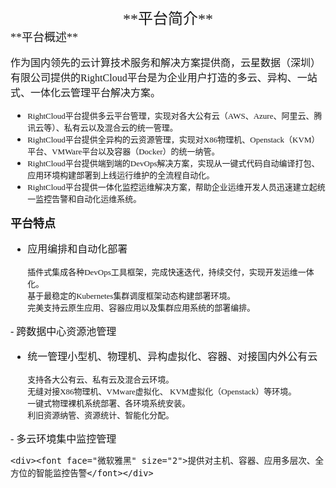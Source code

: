<div align="center" ><font face="微软雅黑" size="5">**平台简介**</font></div>
<font face="微软雅黑" size="4">**平台概述**</font>
<font face="微软雅黑" size="3">

作为国内领先的云计算技术服务和解决方案提供商，云星数据（深圳）有限公司提供的RightCloud平台是为企业用户打造的多云、异构、一站式、一体化云管理平台解决方案。

- <font face="微软雅黑" size="2">RightCloud平台提供多云平台管理，实现对各大公有云（AWS、Azure、阿里云、腾讯云等）、私有云以及混合云的统一管理。</font>
- <font face="微软雅黑" size="2">RightCloud平台提供全异构的云资源管理，实现对X86物理机、Openstack（KVM）平台、VMWare平台以及容器（Docker）的统一纳管。</font>
- <font face="微软雅黑" size="2">RightCloud平台提供端到端的DevOps解决方案，实现从一键式代码自动编译打包、应用环境构建部署到上线运行维护的全流程自动化。</font>
- <font face="微软雅黑" size="2">RightCloud平台提供一体化监控运维解决方案，帮助企业运维开发人员迅速建立起统一监控告警和自动化运维系统。</font>


<font face="微软雅黑" size="4">**平台特点**</font>

- 应用编排和自动化部署

	<div><font face="微软雅黑" size="2">插件式集成各种DevOps工具框架，完成快速迭代，持续交付，实现开发运维一体化。</font></div>
 	<div><font face="微软雅黑" size="2">基于最稳定的Kubernetes集群调度框架动态构建部署环境。</font></div>
 	<div><font face="微软雅黑" size="2">完美支持云原生应用、容器应用以及集群应用系统的部署编排。</font></div>
<div></div>
- 跨数据中心资源池管理

- 统一管理小型机、物理机、异构虚拟化、容器、对接国内外公有云

	<div><font face="微软雅黑" size="2">支持各大公有云、私有云及混合云环境。</font></div>
	<div><font face="微软雅黑" size="2">无缝对接X86物理机、VMware虚拟化、 KVM虚拟化（Openstack）等环境。</font></div>
	<div><font face="微软雅黑" size="2">一键式物理裸机系统部署、各环境系统安装。</font></div>
	<div><font face="微软雅黑" size="2">利旧资源纳管、资源统计、智能化分配。</font></div>
<div></div>
- 多云环境集中监控管理

	<div><font face="微软雅黑" size="2">提供对主机、容器、应用多层次、全方位的智能监控告警</font></div>